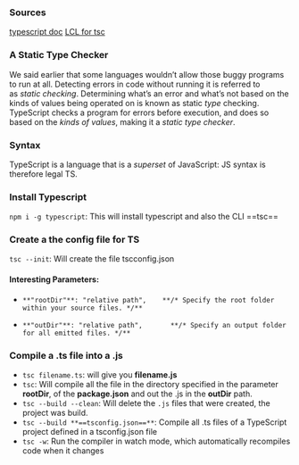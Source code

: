 ### Sources
[typescript doc](https://www.typescriptlang.org/docs/handbook/typescript-from-scratch.html)
[LCL for tsc](https://linuxcommandlibrary.com/man/tsc)
### A Static Type Checker

We said earlier that some languages wouldn’t allow those buggy programs to run at all. Detecting errors in code without running it is referred to as _static checking_. Determining what’s an error and what’s not based on the kinds of values being operated on is known as static _type_ checking.
TypeScript checks a program for errors before execution, and does so based on the _kinds of values_, making it a _static type checker_.

### Syntax
TypeScript is a language that is a _superset_ of JavaScript: JS syntax is therefore legal TS.


### Install Typescript
`npm i -g typescript`: This will install typescript and also the CLI ==tsc==

### Create a the config file for TS
``tsc --init``: Will create the file tscconfig.json
#### Interesting Parameters:
-     **"rootDir"**: "relative path",    **/* Specify the root folder within your source files. */**
-     **"outDir"**: "relative path",       **/* Specify an output folder for all emitted files. */**



### Compile a .ts file into a .js
- `tsc filename.ts`: will give you **filename.js**
- `tsc`: Will compile all the file in the directory specified in the parameter **rootDir**, of the **package.json**  and out the .js in the **outDir** path.
- `tsc --build --clean`: Will delete the `.js` files that were created, the project was build.
- `tsc --build **==tsconfig.json==**`:  Compile all .ts files of a TypeScript project defined in a tsconfig.json file
- `tsc -w`: Run the compiler in watch mode, which automatically recompiles code when it changes